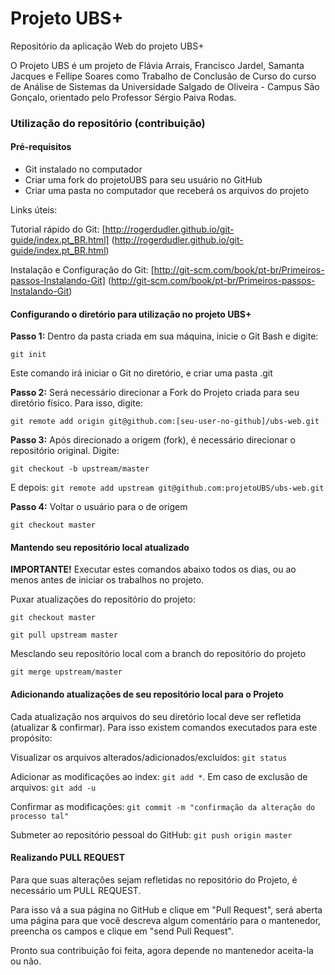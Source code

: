 Projeto UBS+
=======

Repositório da aplicação Web do projeto UBS+

O Projeto UBS é um projeto de Flávia Arrais, Francisco Jardel, Samanta Jacques e Fellipe Soares como Trabalho de Conclusão de Curso do curso de Análise de Sistemas da Universidade Salgado de Oliveira - Campus São Gonçalo, orientado pelo Professor Sérgio Paiva Rodas.

### Utilização do repositório (contribuição)

#### Pré-requisitos

* Git instalado no computador
* Criar uma fork do projetoUBS para seu usuário no GitHub
* Criar uma pasta no computador que receberá os arquivos do projeto

Links úteis:

Tutorial rápido do Git: [http://rogerdudler.github.io/git-guide/index.pt_BR.html]
(http://rogerdudler.github.io/git-guide/index.pt_BR.html)

Instalação e Configuração do Git: [http://git-scm.com/book/pt-br/Primeiros-passos-Instalando-Git]
(http://git-scm.com/book/pt-br/Primeiros-passos-Instalando-Git)

#### Configurando o diretório para utilização no projeto UBS+

**Passo 1:** Dentro da pasta criada em sua máquina, inicie o Git Bash e digite:

`git init`

Este comando irá iniciar o Git no diretório, e criar uma pasta .git

**Passo 2:** Será necessário direcionar a Fork do Projeto criada para seu diretório físico. Para isso, digite:

`git remote add origin git@github.com:[seu-user-no-github]/ubs-web.git`

**Passo 3:** Após direcionado a origem (fork), é necessário direcionar o repositório original. Digite:

`git checkout -b upstream/master` 

E depois: `git remote add upstream git@github.com:projetoUBS/ubs-web.git`

**Passo 4:** Voltar o usuário para o de origem

`git checkout master`

#### Mantendo seu repositório local atualizado

**IMPORTANTE!** Executar estes comandos abaixo todos os dias, ou ao menos antes de iniciar os trabalhos no projeto.

Puxar atualizações do repositório do projeto:

`git checkout master`

`git pull upstream master`

Mesclando seu repositório local com a branch do repositório do projeto

`git merge upstream/master`

#### Adicionando atualizações de seu repositório local para o Projeto

Cada atualização nos arquivos do seu diretório local deve ser refletida (atualizar & confirmar). Para isso existem comandos executados para este propósito:

Visualizar os arquivos alterados/adicionados/excluídos: `git status`

Adicionar as modificações ao index: `git add *`. Em caso de exclusão de arquivos: `git add -u`

Confirmar as modificações: `git commit -m "confirmação da alteração do processo tal"`

Submeter ao repositório pessoal do GitHub: `git push origin master`

#### Realizando PULL REQUEST

Para que suas alterações sejam refletidas no repositório do Projeto, é necessário um PULL REQUEST. 

Para isso vá a sua página no GitHub e clique em "Pull Request", será aberta uma página para que você descreva algum comentário para o mantenedor, preencha os campos e clique em "send Pull Request".

Pronto sua contribuição foi feita, agora depende no mantenedor aceita-la ou não.
